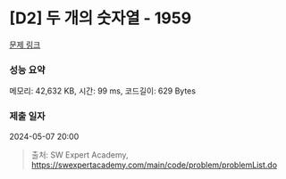 # [D2] 두 개의 숫자열 - 1959 

[문제 링크](https://swexpertacademy.com/main/code/problem/problemDetail.do?contestProbId=AV5PpoFaAS4DFAUq) 

### 성능 요약

메모리: 42,632 KB, 시간: 99 ms, 코드길이: 629 Bytes

### 제출 일자

2024-05-07 20:00



> 출처: SW Expert Academy, https://swexpertacademy.com/main/code/problem/problemList.do